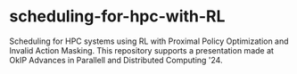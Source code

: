 # scheduling-for-hpc-with-RL
Scheduling for HPC systems using RL with Proximal Policy Optimization  and Invalid Action Masking.  This repository supports a presentation made at OkIP Advances in Parallell and Distributed Computing '24.
